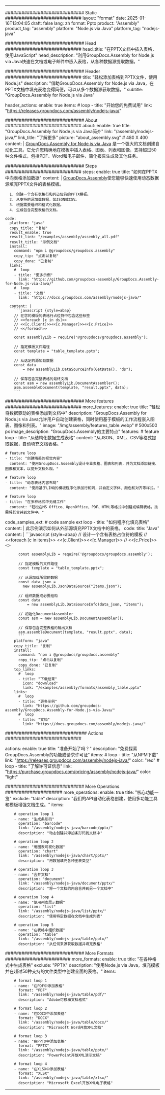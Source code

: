 



---
############################# Static ############################
layout: "format"
date:  2025-01-16T13:04:05
draft: false
lang: zh
format: Pptx
product: "Assembly"
product_tag: "assembly"
platform: "Node.js via Java"
platform_tag: "nodejs-java"

############################# Head ############################
head_title: "在PPTX文档中插入表格，使用JavaScript"
head_description: "利用GroupDocs.Assembly for Node.js via Java快速在文档或电子邮件中嵌入表格，从各种数据源提取数据。"

############################# Header ############################
title: "轻松添加表格到PPTX文件，使用Node.js" 
description: "借助GroupDocs.Assembly for Node.js via Java，在PPTX文档中填充表格变得简便，可以从多个数据源获取数据。"
subtitle: "GroupDocs.Assembly for Node.js via Java" 

header_actions:
  enable: true
  items:
    #  loop
    - title: "开始您的免费试用"
      link: "https://releases.groupdocs.com/assembly/nodejs-java/"
      
############################# About ############################
about:
    enable: true
    title: "GroupDocs.Assembly for Node.js via Java简介"
    link: "/assembly/nodejs-java/"
    link_title: "了解更多"
    picture: "about_assembly.svg" # 480 X 400
    content: |
       [GroupDocs.Assembly for Node.js via Java](/assembly/nodejs-java/) 是一个强大的文档创建自动化工具。它允许您精确地在模板中插入表格、图表、列表和图像，支持超过50种文件格式，包括PDF、Word和电子邮件，简化报告生成及其他任务。

############################# Steps ############################
steps:
    enable: true
    title: "如何在PPTX中向表格添加数据"
    content: |
      [GroupDocs.Assembly](/assembly/nodejs-java/)使您能够快速使用动态数据源填充PPTX文件的表格模板。
      
      1. 创建一个含有表格行和列占位符的PPTX模板。
      2. 从支持的源加载数据，如JSON或CSV。
      3. 根据需要组织和格式化数据。
      4. 生成包含完整表格的文档。
   
    code:
      platform: "java"
      copy_title: "复制"
      result_enable: true
      result_link: "/examples/assembly/assembly_all.pdf"
      result_title: "示例文档"
      install:
        command: "npm i @groupdocs/groupdocs.assembly"
        copy_tip: "点击以复制"
        copy_done: "已复制"
      links:
        #  loop
        - title: "更多示例"
          link: "https://github.com/groupdocs-assembly/GroupDocs.Assembly-for-Node.js-via-Java/"
        #  loop
        - title: "文档"
          link: "https://docs.groupdocs.com/assembly/nodejs-java/"
          
      content: |
        ```javascript {style=abap}
        // 在您的模板的表格行占位符中包含这些标签
        // <<foreach [c in ds]>>
        // <<[c.Client]>><<[c.Manager]>><<[c.Price]>>
        // <</foreach>>
    
        const assemblyLib = require('@groupdocs/groupdocs.assembly');

        // 指定模板文件路径
        const template = "table_template.pptx";

        // 从选定的源加载数据
        const data 
            = new assemblyLib.DataSourceInfo(GetData(), "ds");

        // 保存包含完整表格的最终文档
        const asm = new assemblyLib.DocumentAssembler();
        asm.assembleDocument(template, "result.pptx", data);
        ```           

############################# More features ############################
more_features:
  enable: true
  title: "轻松将数据驱动的表格添加到文档中"
  description: "GroupDocs.Assembly for Node.js via Java允许用户自动创建表格，同时使用基于模板的工作流程嵌入图表、图像和列表。"
  image: "/img/assembly/features_table.webp" # 500x500 px
  image_description: "GroupDocs.Assembly的主要特点"
  features:
    # feature loop
    - title: "从结构化数据生成表格"
      content: "从JSON、XML、CSV等格式提取数据，自动填充文档表格。"

    # feature loop
    - title: "创建精美的视觉内容"
      content: "使用GroupDocs.Assembly设计专业表格、图表和列表，并为文档添加链接、图像和文本，以提升文档外观。"

    # feature loop
    - title: "动态表格内容布局"
      content: "使用基于LINQ的模板程序化添加行和列，并自定义字体、颜色和对齐等样式。"

    # feature loop
    - title: "在多种格式中无缝工作"
      content: "轻松在MS Office、OpenOffice、PDF、HTML等格式中创建或编辑表格，按需将其合并到文件中。"
      
  code_samples_ext:
    # code sample ext loop
    - title: "如何程序化填充表格"
      content: |
        此示例演示如何从外部源填充PPTX文档中的表格。
      code:
        title: "Java"
        content: |
          ```javascript {style=abap}
          // 设计一个含有表格占位符的模板
          // <<foreach [c in items]>> <<[c.Client]>><<[c.Manager]>>
          //  <<[c.Price]>> <</foreach>>
          
          const assemblyLib = require('@groupdocs/groupdocs.assembly');

          // 指定模板的文件路径
          const template = "table_template.pptx";

          // 从源加载所需的数据
          const data_json = 
            new assemblyLib.JsonDataSource("Items.json");

          // 组织数据成必要结构
          const data 
              = new assemblyLib.DataSourceInfo(data_json, "items");

          // 初始化DocumentAssembler
          const asm = new assemblyLib.DocumentAssembler();

          // 保存包含完整表格的输出文档
          asm.assembleDocument(template, "result.pptx", data);
          ```
        platform: "java"
        copy_title: "复制"
        install:
          command: "npm i @groupdocs/groupdocs.assembly"
          copy_tip: "点击以复制"
          copy_done: "已复制"
        top_links:
          #  loop
          - title: "下载结果"
            icon: "download"
            link: "/examples/assembly/formats/assembly_table.pptx"
        links:
          #  loop
          - title: "更多示例"
            link: "https://github.com/groupdocs-assembly/GroupDocs.Assembly-for-Node.js-via-Java/"
          #  loop
          - title: "文档"
            link: "https://docs.groupdocs.com/assembly/nodejs-java/"
            

            


############################## Actions ############################

actions:
  enable: true
  title: "准备开始了吗？"
  description: "免费探索GroupDocs.Assembly的功能或请求许可证"
  items:
    #  loop
    - title: "从NPM下载"
      link: "https://releases.groupdocs.com/assembly/nodejs-java/"
      color: "red"
        #  loop
    - title: "了解许可证信息"
      link: "https://purchase.groupdocs.com/pricing/assembly/nodejs-java/"
      color: "light"


############################# More Operations #####################
more_operations:
    enable: true
    title: "核心功能一览"
    exclude: "table"
    description: "我们的API自动化表格创建，使用多功能工具和模板增强文档生成。"
    items: 
          
        # operation loop 1
        - name: "生成条形码"
          operation: "barcode"
          link: "/assembly/nodejs-java/barcode/pptx/"
          description: "动态创建并添加条形码到文档中"

        # operation loop 2
        - name: "用图表可视化数据"
          operation: "chart"
          link: "/assembly/nodejs-java/chart/pptx/"
          description: "用数据填充各种图表类型"

        # operation loop 3
        - name: "合并文档"
          operation: "document"
          link: "/assembly/nodejs-java/document/pptx/"
          description: "将一个文档的内容合并到另一个文档中"

        # operation loop 4
        - name: "使用列表展示数据"
          operation: "list"
          link: "/assembly/nodejs-java/list/pptx/"
          description: "使用特定数据在文档中生成列表"

        # operation loop 5
        - name: "在表格中组织数据"
          operation: "table"
          link: "/assembly/nodejs-java/table/pptx/"
          description: "从任何来源获取数据并填充表格"
         
          
############################# More Formats ########################
more_formats:
    enable: true
    title: "在各种格式中生成表格"
    exclude: "PPTX"
    description: "使用Node.js via Java，填充模板并在超过50种支持的文件类型中创建全面的表格。"
    items: 
          
        # format loop 1
        - name: "在PDF中添加表格"
          format: "PDF"
          link: "/assembly/nodejs-java/table/pdf/"
          description: "Adobe可移植文档格式"
          
        # format loop 2
        - name: "在DOCX中添加表格"
          format: "DOCX"
          link: "/assembly/nodejs-java/table/docx/"
          description: "Microsoft Word开放XML文档"
          
        # format loop 3
        - name: "在PPTX中添加表格"
          format: "PPTX"
          link: "/assembly/nodejs-java/table/pptx/"
          description: "PowerPoint开放XML演示文稿"
          
        # format loop 4
        - name: "在XLSX中添加表格"
          format: "XLSX"
          link: "/assembly/nodejs-java/table/xlsx/"
          description: "Microsoft Excel开放XML电子表格"


          

---